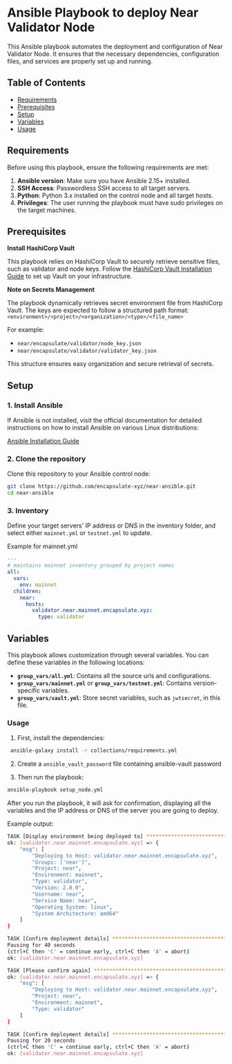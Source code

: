 # Ansible Playbook to deploy Near Validator Node

This Ansible playbook automates the deployment and configuration of Near Validator Node. It ensures that the necessary dependencies, configuration files, and services are properly set up and running.

## Table of Contents

- [Requirements](#requirements)
- [Prerequisites](#prerequisites)
- [Setup](#setup)
- [Variables](#variables)
- [Usage](#usage)

## Requirements

Before using this playbook, ensure the following requirements are met:

1. **Ansible version**: Make sure you have Ansible 2.15+ installed.
2. **SSH Access**: Passwordless SSH access to all target servers.
3. **Python**: Python 3.x installed on the control node and all target hosts.
4. **Privileges**: The user running the playbook must have sudo privileges on the target machines.

## Prerequisites

**Install HashiCorp Vault**

This playbook relies on HashiCorp Vault to securely retrieve sensitive files, such as validator and node keys. Follow the [HashiCorp Vault Installation Guide](https://developer.hashicorp.com/vault/tutorials/getting-started/getting-started-install) to set up Vault on your infrastructure.

**Note on Secrets Management**

The playbook dynamically retrieves secret environment file from HashiCorp Vault. The keys are expected to follow a structured path format:
`<environment>/<project>/<organization>/<type>/<file_name>`

For example:
- `near/encapsulate/validator/node_key.json `
- `near/encapsulate/validator/validator_key.json`

This structure ensures easy organization and secure retrieval of secrets.

## Setup

### 1. Install Ansible

If Ansible is not installed, visit the official documentation for detailed instructions on how to install Ansible on various Linux distributions:

[Ansible Installation Guide](https://docs.ansible.com/ansible/latest/installation_guide/installation_distros.html)

### 2. Clone the repository

Clone this repository to your Ansible control node:

```bash
git clone https://github.com/encapsulate-xyz/near-ansible.git
cd near-ansible
```

### 3. Inventory

Define your target servers' IP address or DNS in the inventory folder, and select either `mainnet.yml` or `testnet.yml` to update.

Example for mainnet.yml

```yaml
---
# maintains mainnet inventory grouped by project names
all:
  vars:
    env: mainnet
  children:
    near:
      hosts:
        validator.near.mainnet.encapsulate.xyz:
          type: validator
```

## Variables

This playbook allows customization through several variables. You can define these variables in the following locations:

- **`group_vars/all.yml`**: Contains all the source urls and configurations.
- **`group_vars/mainnet.yml`** or **`group_vars/testnet.yml`**: Contains version-specific variables.
- **`group_vars/vault.yml`**: Store secret variables, such as `jwtsecret`, in this file.

### Usage

1. First, install the dependencies:

  ```bash
   ansible-galaxy install -r collections/requirements.yml
  ```

2. Create a `ansible_vault_password` file containing ansible-vault password

3. Then run the playbook:

  ```bash
  ansible-playbook setup_node.yml
  ```

After you run the playbook, it will ask for confirmation, displaying all the variables and the IP address or DNS of the server you are going to deploy.

Example output:

```bash
TASK [Display environment being deployed to] ***************************************************************************************************
ok: [validator.near.mainnet.encapsulate.xyz] => {
    "msg": [
        "Deploying to Host: validator.near.mainnet.encapsulate.xyz",
        "Groups: ['near']",
        "Project: near",
        "Environment: mainnet",
        "Type: validator",
        "Version: 2.8.0",
        "Username: near",
        "Service Name: near",
        "Operating System: linux",
        "System Architecture: amd64"
    ]
}

TASK [Confirm deployment details] ********************************************************************************************************************
Pausing for 40 seconds
(ctrl+C then 'C' = continue early, ctrl+C then 'A' = abort)
ok: [validator.near.mainnet.encapsulate.xyz]

TASK [Please confirm again] ********************************************************************************************************************
ok: [validator.near.mainnet.encapsulate.xyz] => {
    "msg": [
        "Deploying to Host: validator.near.mainnet.encapsulate.xyz",
        "Project: near",
        "Environment: mainnet",
        "Type: validator"
    ]
}

TASK [Confirm deployment details] **************************************************************************************************************
Pausing for 20 seconds
(ctrl+C then 'C' = continue early, ctrl+C then 'A' = abort)
ok: [validator.near.mainnet.encapsulate.xyz]
```

